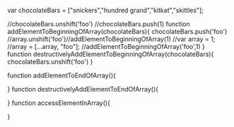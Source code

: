 var chocolateBars = ["snickers","hundred grand","kitkat","skittles"];

//chocolateBars.unshift('foo')
//chocolateBars.push(1)
function addElementToBeginningOfArray(chocolateBars){
  chocolateBars.push('foo')
//array.unshift('foo')//addElementToBeginningOfArray(1)
  //var array = 1;
  //array = [...array, "foo"];
  //addElementToBeginningOfArray('foo',1)
}
function destructivelyAddElementToBeginningOfArray(chocolateBars){
  chocolateBars.unshift('foo')
}

function addElementToEndOfArray(){

}
function destructivelyAddElementToEndOfArray(){

}
function accessElementInArray(){

}
